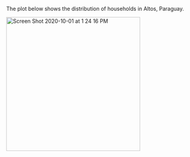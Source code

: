 The plot below shows the distribution of households in Altos, Paraguay.


<img width="356" alt="Screen Shot 2020-10-01 at 1 24 16 PM" src="https://user-images.githubusercontent.com/60228365/94925354-112d1880-048d-11eb-841f-fbb742667092.png">


